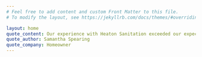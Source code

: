 ```yaml
---
# Feel free to add content and custom Front Matter to this file.
# To modify the layout, see https://jekyllrb.com/docs/themes/#overriding-theme-defaults

layout: home
quote_content: Our experience with Heaton Sanitation exceeded our expectations. Arranging a time and date for them to come to our home was simple, while their staff were professional, punctual and thorough in their work. From now on, we look forward to continuing our business with this company and highly recommend them to others seeking their services.
quote_author: Samantha Spearing
quote_company: Homeowner
---
```


